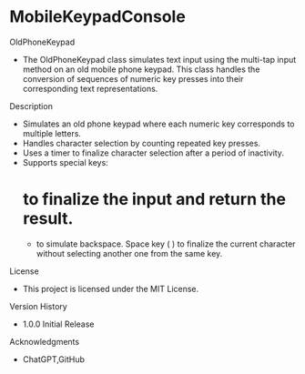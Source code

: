 # MobileKeypadConsole
OldPhoneKeypad
- The OldPhoneKeypad class simulates text input using the multi-tap input method on an old mobile phone keypad. This class handles the conversion of sequences of numeric key presses into their corresponding text representations.

Description
- Simulates an old phone keypad where each numeric key corresponds to multiple letters.
- Handles character selection by counting repeated key presses.
- Uses a timer to finalize character selection after a period of inactivity.
- Supports special keys:
  # to finalize the input and return the result.
  * to simulate backspace.
  Space key ( ) to finalize the current character without selecting another one from the same key.

License
- This project is licensed under the MIT License.

Version History
-  1.0.0 Initial Release

Acknowledgments
-  ChatGPT,GitHub


